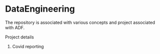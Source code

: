 # DataEngineering
The repository is associated with various concepts and project associated with ADF.

Project details
1. Covid reporting
